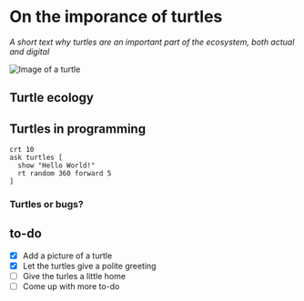 # On the imporance of turtles
<i> A short text why turtles are an important part of the ecosystem, both actual and digital </i>

![Image of a turtle](https://i.pinimg.com/564x/4f/08/29/4f0829ca53f09d104638f527c3b4a6be.jpg)

## Turtle ecology 
## Turtles in programming

```
crt 10
ask turtles [
  show "Hello World!"
  rt random 360 forward 5
]
```


### Turtles or bugs?


## to-do


- [x] Add a picture of a turtle
- [X] Let the turtles give a polite greeting
- [ ] Give the turles a little home
- [ ] Come up with more to-do
